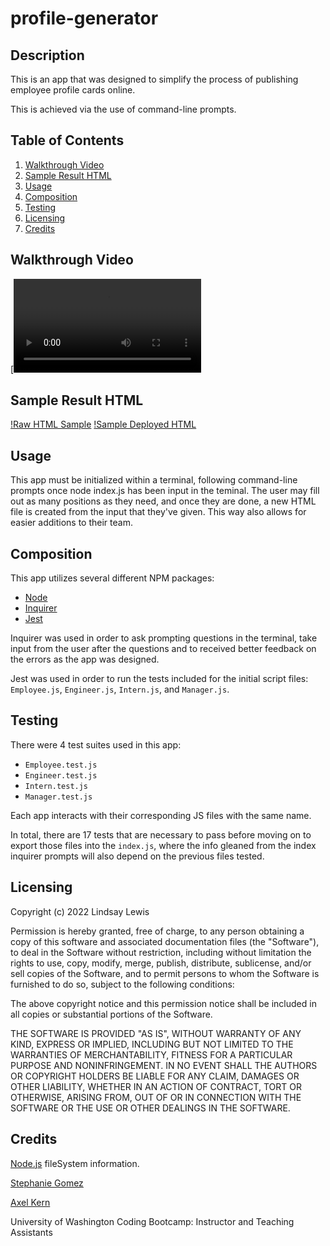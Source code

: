 # profile-generator

## Description
This is an app that was designed to simplify the process of publishing employee profile cards online.

This is achieved via the use of command-line prompts.

## Table of Contents
1. [Walkthrough Video](#walkthrough-video)
2. [Sample Result HTML](#sample-result-html)
3. [Usage](#usage)
4. [Composition](#composition)
5. [Testing](#testing)
6. [Licensing](#licensing)
7. [Credits](#credits)

## Walkthrough Video

[![Watch the video](https://user-images.githubusercontent.com/104105172/180347231-816e4797-cc91-46f6-a445-47b91f5d5e8a.mp4)


## Sample Result HTML
[!Raw HTML Sample](sample-html-raw.jpg)
[!Sample Deployed HTML](sample-html-screenshot.jpg)

## Usage
This app must be initialized within a terminal, following command-line prompts once node index.js has been input in the teminal. The user may fill out as many positions as they need, and once they are done, a new HTML file is created from the input that they've given. This way also allows for easier additions to their team.

## Composition
This app utilizes several different NPM packages:
- [Node](https://www.npmjs.com/package/node)
- [Inquirer](https://www.npmjs.com/package/inquirer)
- [Jest](https://www.npmjs.com/package/jest)

Inquirer was used in order to ask prompting questions in the terminal, take input from the user after the questions and to received better feedback on the errors as the app was designed.

Jest was used in order to run the tests included for the initial script files: `Employee.js`, `Engineer.js`, `Intern.js`, and `Manager.js`.


## Testing

There were 4 test suites used in this app:
- `Employee.test.js`
- `Engineer.test.js`
- `Intern.test.js`
- `Manager.test.js`

Each app interacts with their corresponding JS files with the same name. 

In total, there are 17 tests that are necessary to pass before moving on to export those files into the `index.js`, where the info gleaned from the index inquirer prompts will also depend on the previous files tested.

## Licensing

Copyright (c) 2022 Lindsay Lewis

Permission is hereby granted, free of charge, to any person obtaining a copy of this software and associated documentation files (the "Software"), to deal in the Software without restriction, including without limitation the rights to use, copy, modify, merge, publish, distribute, sublicense, and/or sell copies of the Software, and to permit persons to whom the Software is furnished to do so, subject to the following conditions:

The above copyright notice and this permission notice shall be included in all copies or substantial portions of the Software.

THE SOFTWARE IS PROVIDED "AS IS", WITHOUT WARRANTY OF ANY KIND, EXPRESS OR IMPLIED, INCLUDING BUT NOT LIMITED TO THE WARRANTIES OF MERCHANTABILITY, FITNESS FOR A PARTICULAR PURPOSE AND NONINFRINGEMENT. IN NO EVENT SHALL THE AUTHORS OR COPYRIGHT HOLDERS BE LIABLE FOR ANY CLAIM, DAMAGES OR OTHER LIABILITY, WHETHER IN AN ACTION OF CONTRACT, TORT OR OTHERWISE, ARISING FROM, OUT OF OR IN CONNECTION WITH THE SOFTWARE OR THE USE OR OTHER DEALINGS IN THE SOFTWARE.

## Credits

[Node.js](https://nodejs.org/api/fs.html#fswritefilefile-data-options-callback) fileSystem information.

[Stephanie Gomez](https://github.com/smariagomez)

[Axel Kern](https://github.com/Axeljk)

University of Washington Coding Bootcamp: 
Instructor and Teaching Assistants



